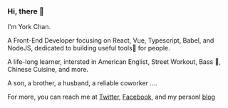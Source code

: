### Hi, there 👋

I'm York Chan.

A Front-End Developer focusing on React, Vue,  Typescript, Babel, and NodeJS, dedicated to building useful tools🚀  for people.

A life-long learner, intersted in American Englist, Street Workout,  Bass 🎸,  Chinese Cuisine, and more.

A son, a brother, a husband, a reliable coworker .... 

For more, you can reach me at [Twitter](https://twitter.com/chan_york), [Facebook](https://www.facebook.com/xiaoyao.chen.754),  and my personl [blog](https://www.chenxiaoyao.cn)
